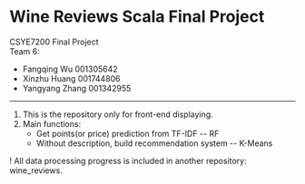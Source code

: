 # Wine Reviews Scala Final Project
CSYE7200 Final Project  
Team 6:
* Fangqing Wu 001305642
* Xinzhu Huang 001744806
* Yangyang Zhang 001342955  

---

1. This is the repository only for front-end displaying. 
2. Main functions:   
    * Get points(or price) prediction from TF-IDF -- RF  
    * Without description, build recommendation system -- K-Means  
    
! All data processing progress is included in another repository: wine_reviews. 
    